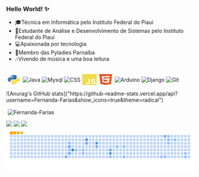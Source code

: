 ### Hello World! ✨

- 🎓Técnica em Informática pelo Instituto Federal do Piauí
- 📖Estudante de Análise e Desenvolvimento de Sistemas pelo Instituto Federal do Piauí
- 💻Apaixonada por tecnologia
- 🌸Membro das Pyladies Parnaíba
- 🎶Vivendo de música e uma boa leitura 

<div style="display: inline_block"><br>
  <img align="center" alt="Python" height="30" width="40" src="https://raw.githubusercontent.com/devicons/devicon/master/icons/python/python-original.svg"/>
  <img align="center" alt="Java" height="30" width="40" src="https://cdn.jsdelivr.net/gh/devicons/devicon/icons/java/java-original.svg"/>
  <img align="center" alt="Mysql" height="30" width="40" src="https://cdn.jsdelivr.net/gh/devicons/devicon/icons/mysql/mysql-original.svg"/>
  <img align="center" alt="CSS" height="30" width="40" src="https://cdn.jsdelivr.net/gh/devicons/devicon/icons/css3/css3-original.svg"/>
  <img align="center" alt="Js" height="30" width="40" src="https://raw.githubusercontent.com/devicons/devicon/master/icons/javascript/javascript-plain.svg"/>
  <img align="center" alt="HTML" height="30" width="40" src="https://raw.githubusercontent.com/devicons/devicon/master/icons/html5/html5-original.svg"/>
  <img align="center" alt="Arduino" height="30" width="40" src="https://cdn.jsdelivr.net/gh/devicons/devicon/icons/arduino/arduino-original.svg"/>
  <img align="center" alt="Django" height="30" width="40" src="https://cdn.jsdelivr.net/gh/devicons/devicon@latest/icons/django/django-plain.svg"/>
  <img align="center" alt="Git" height="30" width="40" src="https://cdn.jsdelivr.net/gh/devicons/devicon@latest/icons/git/git-original.svg"/>      
<div/>  
  
<p> 
![Anurag's GitHub stats]("https://github-readme-stats.vercel.app/api?username=Fernanda-Farias&show_icons=true&theme=radical")
</p> 
<p>&nbsp;<img align="center" src="https://github-readme-stats.vercel.app/api?username=Fernanda-Farias&show_icons=true&locale=en" alt="Fernanda-Farias" /></p>




<div> 
 <a href="https://instagram.com/fehfariasz_?igshid=MzNlNGNkZWQ4Mg==" target="_blank"><img src="https://img.shields.io/badge/-Instagram-%23E4405F?style=for-the-badge&logo=instagram&logoColor=white" target="_blank"></a>
 <a href="https://discord.com/users/rodrigaogostosao#5229" target="_blank"><img src="https://img.shields.io/badge/Discord-7289DA?style=for-the-badge&logo=discord&logoColor=white" target="_blank"></a> 
 <a href = "contato.ffarias@gmail.com"><img src="https://img.shields.io/badge/-Gmail-%23333?style=for-the-badge&logo=gmail&logoColor=white" target="_blank"></a>  
</div>  


<div style="text-align: center;">
  <picture>
    <source media="(prefers-color-scheme: dark)" srcset="https://github.com/Fernanda-Farias/Fernanda-Farias/blob/output/github-snake-dark.svg" />
    <source media="(prefers-color-scheme: light)" srcset="https://github.com/Fernanda-Farias/Fernanda-Farias/blob/output/github-snake.svg" />
    <img alt="github-snake" src="https://github.com/Fernanda-Farias/Fernanda-Farias/blob/output/ocean.gif" />
  </picture>
</div>
